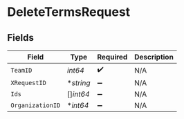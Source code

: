 # DeleteTermsRequest


## Fields

| Field              | Type               | Required           | Description        |
| ------------------ | ------------------ | ------------------ | ------------------ |
| `TeamID`           | *int64*            | :heavy_check_mark: | N/A                |
| `XRequestID`       | **string*          | :heavy_minus_sign: | N/A                |
| `Ids`              | []*int64*          | :heavy_minus_sign: | N/A                |
| `OrganizationID`   | **int64*           | :heavy_minus_sign: | N/A                |